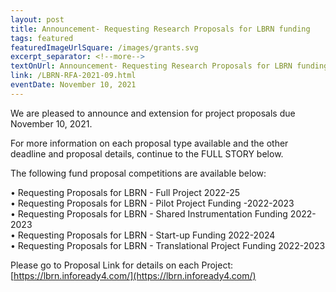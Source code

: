 ```yaml
---
layout: post
title: Announcement- Requesting Research Proposals for LBRN funding
tags: featured
featuredImageUrlSquare: /images/grants.svg
excerpt_separator: <!--more-->
textOnUrl: Announcement- Requesting Research Proposals for LBRN funding
link: /LBRN-RFA-2021-09.html
eventDate: November 10, 2021
---
```


We are pleased to announce and extension for project proposals due November 10, 2021.

For more information on each proposal type available and the other deadline and proposal details, continue to the FULL STORY below.

<!--more-->

The following fund proposal competitions are available below:  

  •  Requesting Proposals for LBRN - Full Project 2022-25   
    •  Requesting Proposals for LBRN - Pilot Project Funding -2022-2023    
    •  Requesting Proposals for LBRN - Shared Instrumentation Funding 2022-2023   
    •  Requesting Proposals for LBRN - Start-up Funding 2022-2024  
    •  Requesting Proposals for LBRN - Translational Project Funding 2022-2023  

Please go to Proposal Link for details on each Project: [https://lbrn.infoready4.com/](https://lbrn.infoready4.com/)  
